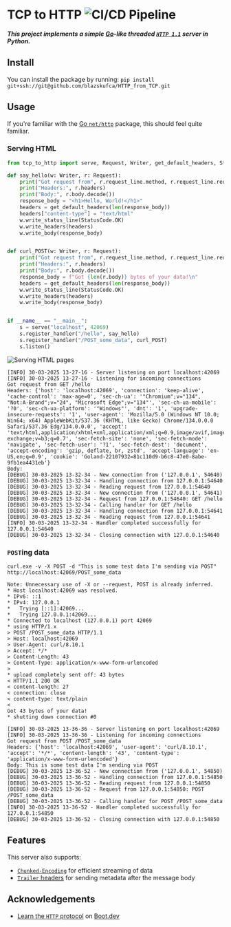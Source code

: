# TCP to HTTP ![CI/CD Pipeline](https://github.com/blazskufca/HTTP_from_TCP/actions/workflows/ci.yml/badge.svg)

***This project implements a simple [Go](https://go.dev/)-like threaded [`HTTP 1.1`](https://datatracker.ietf.org/doc/html/rfc9112)
server in Python.***

## Install
You can install the package by running: `pip install git+ssh://git@github.com/blazskufca/HTTP_from_TCP.git`

## Usage

If you're familiar with the [Go `net/http`](https://pkg.go.dev/net/http) package, this should feel quite familiar.

### Serving HTML 

```python
from tcp_to_http import serve, Request, Writer, get_default_headers, StatusCode

def say_hello(w: Writer, r: Request):
    print("Got request from", r.request_line.method, r.request_line.request_target)
    print("Headers:", r.headers)
    print("Body:", r.body.decode())
    response_body = "<h1>Hello, World!</h1>"
    headers = get_default_headers(len(response_body))
    headers["content-type"] = "text/html"
    w.write_status_line(StatusCode.OK)
    w.write_headers(headers)
    w.write_body(response_body)


def curl_POST(w: Writer, r: Request):
    print("Got request from", r.request_line.method, r.request_line.request_target)
    print("Headers:", r.headers)
    print("Body:", r.body.decode())
    response_body = f"Got {len(r.body)} bytes of your data!\n"
    headers = get_default_headers(len(response_body))
    w.write_status_line(StatusCode.OK)
    w.write_headers(headers)
    w.write_body(response_body)


if __name__ == "__main__":
    s = serve("localhost", 42069)
    s.register_handler("/hello", say_hello)
    s.register_handler("/POST_some_data", curl_POST)
    s.listen()
```

![Serving `HTML` pages](https://github.com/user-attachments/assets/7087a584-fff4-4ebb-89e6-52026b80f74f)


```text
[INFO] 30-03-2025 13-27-16 - Server listening on port localhost:42069
[INFO] 30-03-2025 13-27-16 - Listening for incoming connections
Got request from GET /hello
Headers: {'host': 'localhost:42069', 'connection': 'keep-alive', 'cache-control': 'max-age=0', 'sec-ch-ua': '"Chromium";v="134", "Not:A-Brand";v="24", "Microsoft Edge";v="134"', 'sec-ch-ua-mobile': '?0', 'sec-ch-ua-platform': '"Windows"', 'dnt': '1', 'upgrade-insecure-requests': '1', 'user-agent': 'Mozilla/5.0 (Windows NT 10.0; Win64; x64) AppleWebKit/537.36 (KHTML, like Gecko) Chrome/134.0.0.0 Safari/537.36 Edg/134.0.0.0', 'accept': 'text/html,application/xhtml+xml,application/xml;q=0.9,image/avif,image/webp,image/apng,*/*;q=0.8,application/signed-exchange;v=b3;q=0.7', 'sec-fetch-site': 'none', 'sec-fetch-mode': 'navigate', 'sec-fetch-user': '?1', 'sec-fetch-dest': 'document', 'accept-encoding': 'gzip, deflate, br, zstd', 'accept-language': 'en-US,en;q=0.9', 'cookie': 'Goland-22107932=81c110d9-b6c8-47e0-8abe-9fb1ea4431eb'}
Body: 
[DEBUG] 30-03-2025 13-32-34 - New connection from ('127.0.0.1', 54640)
[DEBUG] 30-03-2025 13-32-34 - Handling connection from 127.0.0.1:54640
[DEBUG] 30-03-2025 13-32-34 - Reading request from 127.0.0.1:54640
[DEBUG] 30-03-2025 13-32-34 - New connection from ('127.0.0.1', 54641)
[DEBUG] 30-03-2025 13-32-34 - Request from 127.0.0.1:54640: GET /hello
[DEBUG] 30-03-2025 13-32-34 - Calling handler for GET /hello
[DEBUG] 30-03-2025 13-32-34 - Handling connection from 127.0.0.1:54641
[DEBUG] 30-03-2025 13-32-34 - Reading request from 127.0.0.1:54641
[INFO] 30-03-2025 13-32-34 - Handler completed successfully for 127.0.0.1:54640
[DEBUG] 30-03-2025 13-32-34 - Closing connection with 127.0.0.1:54640
```

### `POST`ing data

```shell
curl.exe -v -X POST -d "This is some test data I'm sending via POST" http://localhost:42069/POST_some_data
```
```text
Note: Unnecessary use of -X or --request, POST is already inferred.
* Host localhost:42069 was resolved.
* IPv6: ::1
* IPv4: 127.0.0.1
*   Trying [::1]:42069...
*   Trying 127.0.0.1:42069...
* Connected to localhost (127.0.0.1) port 42069
* using HTTP/1.x
> POST /POST_some_data HTTP/1.1
> Host: localhost:42069
> User-Agent: curl/8.10.1
> Accept: */*
> Content-Length: 43
> Content-Type: application/x-www-form-urlencoded
>
* upload completely sent off: 43 bytes
< HTTP/1.1 200 OK
< content-length: 27
< connection: close
< content-type: text/plain
<
Got 43 bytes of your data!
* shutting down connection #0
```
```text
[INFO] 30-03-2025 13-36-36 - Server listening on port localhost:42069
[INFO] 30-03-2025 13-36-36 - Listening for incoming connections
Got request from POST /POST_some_data
Headers: {'host': 'localhost:42069', 'user-agent': 'curl/8.10.1', 'accept': '*/*', 'content-length': '43', 'content-type': 'application/x-www-form-urlencoded'}
Body: This is some test data I'm sending via POST
[DEBUG] 30-03-2025 13-36-52 - New connection from ('127.0.0.1', 54850)
[DEBUG] 30-03-2025 13-36-52 - Handling connection from 127.0.0.1:54850
[DEBUG] 30-03-2025 13-36-52 - Reading request from 127.0.0.1:54850
[DEBUG] 30-03-2025 13-36-52 - Request from 127.0.0.1:54850: POST /POST_some_data
[DEBUG] 30-03-2025 13-36-52 - Calling handler for POST /POST_some_data
[INFO] 30-03-2025 13-36-52 - Handler completed successfully for 127.0.0.1:54850
[DEBUG] 30-03-2025 13-36-52 - Closing connection with 127.0.0.1:54850
```

## Features

This server also supports:
- [`Chunked-Encoding`](https://en.wikipedia.org/wiki/Chunked_transfer_encoding) for efficient streaming of data
- [`Trailer` headers](https://developer.mozilla.org/en-US/docs/Web/HTTP/Headers/Trailer) for sending metadata after the message body

## Acknowledgements

- [Learn the `HTTP` protocol](https://www.boot.dev/courses/learn-http-protocol-golang) on [Boot.dev](https://www.boot.dev/courses/learn-http-protocol-golang)
